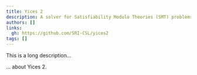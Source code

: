 ```yaml
---
title: Yices 2
description: A solver for Satisfiability Modulo Theories (SMT) problems
authors: []
links:
  gh: https://github.com/SRI-CSL/yices2
tags: []
---
```


This is a long description...
<!--more-->
... about Yices 2.
